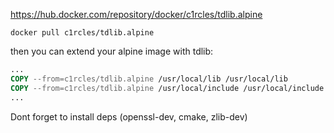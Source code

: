 https://hub.docker.com/repository/docker/c1rcles/tdlib.alpine

```
docker pull c1rcles/tdlib.alpine
```


then you can extend your alpine image with tdlib:
``` Dockerfile
...
COPY --from=c1rcles/tdlib.alpine /usr/local/lib /usr/local/lib
COPY --from=c1rcles/tdlib.alpine /usr/local/include /usr/local/include
...
```

Dont forget to install deps (openssl-dev, cmake, zlib-dev)
